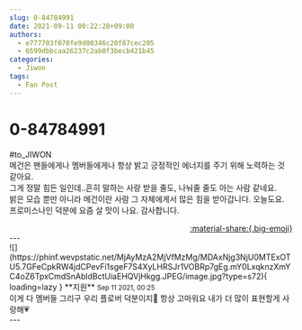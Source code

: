 ```yaml
---
slug: 0-84784991
date: 2021-09-11 00:22:28+09:00
authors:
  - e777703f070fe9d80346c20f87cec205
  - 6599dbbcaa26237c2ab0f3becb421b45
categories:
  - Jiwon
tags:
  - Fan Post
---
```


# 0-84784991

<div class="post-container" markdown="1">
<div class="content-container md-sidebar__scrollwrap" markdown="1">

\#to_JIWON<br>메건은 팬들에게나 멤버들에게나 항상 밝고 긍정적인 에너지를 주기 위해 노력하는 것 같아요.<br>그게 정말 힘든 일인데..흔히 말하는 사랑 받을 줄도, 나눠줄 줄도 아는 사람 같네요.<br>밝은 모습 뿐만 아니라 메건이란 사람 그 자체에게서 많은 힘을 받아갑니다. 오늘도요.<br>프로미스나인 덕분에 요즘 살 맛이 나요. 감사합니다.

</div>
</div>

<div style="text-align: right;" markdown="1">
<a href="https://weverse.io/fromis9/fanpost/0-84784991" style="text-align: right;">:material-share:{.big-emoji}</a>
</div>
---

<div class="comments-container md-sidebar__scrollwrap" markdown="1">
<div class="comment" markdown="1">
<div class='id-container' markdown="1">
![](https://phinf.wevpstatic.net/MjAyMzA2MjVfMzMg/MDAxNjg3NjU0MTExOTU5.7GFeCpkRW4jdCPevFi1sgeF7S4XyLHRSJr1VOBRp7gEg.mY0LxqknzXmYC4oZ6TpxCmdSnAbldBctUiaEHQVjHkgg.JPEG/image.jpg?type=s72){ loading=lazy }
**<span class="artist">지원</span>** <small>Sep 11 2021, 00:25</small><br>
</div>
<div class='comment-body' markdown="1">
이게 다 멤버들 그리구 우리 플로버 덕분이지🥰 항상 고마워요 내가 더 많이 표현할게 사랑해💗
</div>
</div>
</div>
---
